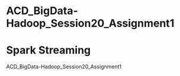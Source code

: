 # ACD_BigData-Hadoop_Session20_Assignment1

# Spark Streaming

ACD_BigData-Hadoop_Session20_Assignment1
